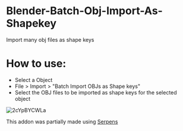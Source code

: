 # Blender-Batch-Obj-Import-As-Shapekey
Import many obj files as shape keys

# How to use:
- Select a Object
- File >  Import > "Batch Import OBJs as Shape keys"
- Select the OBJ files to be imported as shape keys for the selected object


![2cYpBYCWLa](https://user-images.githubusercontent.com/35438764/233812003-4c93ff28-aa0a-46ef-becf-fee0b1cc6683.jpg)

This addon was partially made using [Serpens](https://blendermarket.com/products/serpens)
